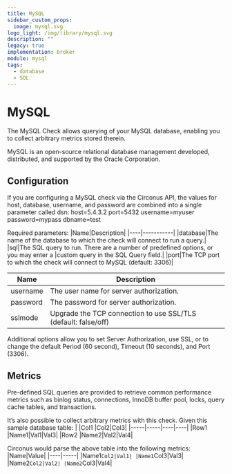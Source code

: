 ```yaml
---
title: MySQL
sidebar_custom_props:
  image: mysql.svg
logo_light: /img/library/mysql.svg
description: ""
legacy: true
implementation: broker
module: mysql
tags:
  - database
  - SQL
---
```


# MySQL

The MySQL Check allows querying of your MySQL database, enabling you to collect arbitrary metrics stored therein.

MySQL is an open-source relational database management developed, distributed, and supported by the Oracle Corporation.

## Configuration

If you are configuring a MySQL check via the Circonus API, the values for host, database, username, and password are combined into a single parameter called dsn: host=5.4.3.2 port=5432 username=myuser password=mypass dbname=test

Required parameters:
|Name|Description|
|----|-----------|
|database|The name of the database to which the check will connect to run a query.|
|sql|The SQL query to run. There are a number of predefined options, or you may enter a |custom query in the SQL Query field.|
|port|The TCP port to which the check will connect to MySQL (default: 3306)|

| Name     | Description                                                    |
| -------- | -------------------------------------------------------------- |
| username | The user name for server authorization.                        |
| password | The password for server authorization.                         |
| sslmode  | Upgrade the TCP connection to use SSL/TLS (default: false/off) |

Additional options allow you to set Server Authorization, use SSL, or to change the default Period (60 second), Timeout (10 seconds), and Port (3306).

## Metrics

Pre-defined SQL queries are provided to retrieve common performance metrics such as binlog status, connections, InnoDB buffer pool, locks, query cache tables, and transactions.

It’s also possible to collect arbitrary metrics with this check. Given this sample database table:
| |Col1 |Col2|Col3|
|-----|-----|----|----|
|Row1 |Name1|Val1|Val3|
|Row2 |Name2|Val2|Val4|

Circonus would parse the above table into the following metrics:
|Name|Value|
|----|-----|
|Name1`Col2|Val1|
|Name1`Col3|Val3|
|Name2`Col2|Val2|
|Name2`Col3|Val4|
